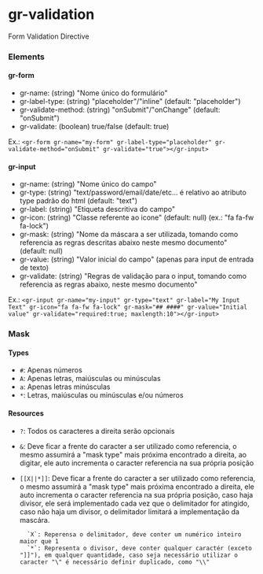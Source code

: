 gr-validation
=============

Form Validation Directive


### Elements

#### gr-form

- gr-name: (string) "Nome único do formulário"
- gr-label-type: (string) "placeholder"/"inline" (default: "placeholder")
- gr-validate-method: (string) "onSubmit"/"onChange" (default: "onSubmit")
- gr-validate: (boolean) true/false (default: true)

Ex.: ```<gr-form gr-name="my-form" gr-label-type="placeholder" gr-validate-method="onSubmit" gr-validate="true"></gr-input>```

#### gr-input

- gr-name: (string) "Nome único do campo"
- gr-type: (string) "text/password/email/date/etc... é relativo ao atributo type padrão do html (default: "text")
- gr-label: (string) "Etiqueta descritiva do campo"
- gr-icon: (string) "Classe referente ao icone" (default: null) (ex.: "fa fa-fw fa-lock")
- gr-mask: (string) "Nome da máscara a ser utilizada, tomando como referencia as regras descritas abaixo neste mesmo documento" (default: null)
- gr-value: (string) "Valor inicial do campo" (apenas para input de entrada de texto)
- gr-validate: (string) "Regras de validação para o input, tomando como referencia as regras abaixo, neste mesmo documento"

Ex.: ```<gr-input gr-name="my-input" gr-type="text" gr-label="My Input Text" gr-icon="fa fa-fw fa-lock" gr-mask="## ####" gr-value="Initial value" gr-validate="required:true; maxlength:10"></gr-input>```
		
### Mask

#### Types

- `#`: Apenas números
- `A`: Apenas letras, maiúsculas ou minúsculas
- `a`: Apenas letras minúsculas
- `*`: Letras, maiúsculas ou minúsculas e/ou números

#### Resources

- `?`: Todos os caracteres a direita serão opcionais
- `&`: Deve ficar a frente do caracter a ser utilizado como referencia, o mesmo assumirá a "mask type" mais próxima encontrado a direita, ao digitar, ele auto incrementa o caracter referencia na sua própria posição
- `[[X||*]]`: Deve ficar a frente do caracter a ser utilizado como referencia, o mesmo assumirá a "mask type" mais próxima encontrado a direita, ele auto incrementa o caracter referencia na sua própria posição, caso haja divisor, ele será implementado cada vez que o delimitador for atingido, caso não haja um divisor, o delimitador limitará a implementação da mascára.

        `X`: Reperensa o delimitador, deve conter um numérico inteiro maior que 1
        `*`: Representa o divisor, deve conter qualquer caractér (exceto "]]"), em qualquer quantidade, caso seja necessário utilizar o caracter "\" é necessário definir duplicado, como "\\"

